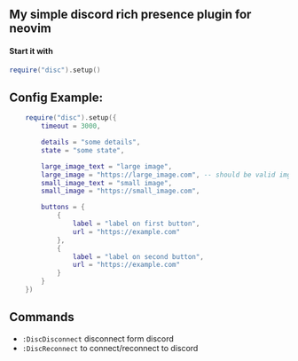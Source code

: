 ## My simple discord rich presence plugin for neovim

#### Start it with
```lua
require("disc").setup()
```


## Config Example:

```lua
    require("disc").setup({
        timeout = 3000,

        details = "some details",
        state = "some state",

        large_image_text = "large image",
        large_image = "https://large_image.com", -- should be valid img
        small_image_text = "small image",
        small_image = "https://small_image.com",

        buttons = {
            {
                label = "label on first button",
                url = "https://example.com"
            },
            {
                label = "label on second button",
                url = "https://example.com"
            }
        }
    })
```

## Commands

- `:DiscDisconnect` disconnect form discord
- `:DiscReconnect` to connect/reconnect to discord
